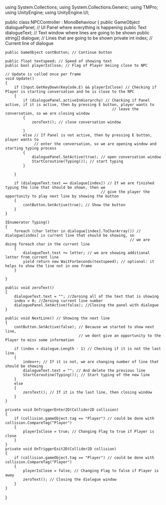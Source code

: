 using System.Collections;
using System.Collections.Generic;
using TMPro;
using UnityEngine;
using UnityEngine.UI;

public class NPCController : MonoBehaviour
{
    public GameObject dialoguePanel; // UI Panel where everything is happening
    public Text dialogueText; // Text window where lines are going to be shown
    public string[] dialogue; // Lines that are going to be shown
    private int index; // Current line of dialogue

    public GameObject contButton; // Continue button

    public float textspeed; // Speed of showing text
    public bool playerIsClose; // Flag of Player beiing close to NPC

    // Update is called once per frame
    void Update()
    {
        if (Input.GetKeyDown(KeyCode.E) && playerIsClose) // Checking if Player is starting conversation and he is close to the NPC
        {
            if (dialoguePanel.activeInHierarchy) // Checking if Panel active, if it is active, then by pressing E button, player wants to
                                                    // leave the conversation, so we are closing window
            {
                zeroText(); // close conversation window

            }
            else // If Panel is not active, then by pressing E button, player wants to
                 // enter the conversation, so we are opening window and starting typing process
            {
                dialoguePanel.SetActive(true); // open conversation window
                StartCoroutine(Typing()); // start typing
            }

        }

        if (dialogueText.text == dialogue[index]) // If we are finished typing the line that should be shown, then we 
                                               // give the player the opportunity to play next line by showing the button 
        {
            contButton.SetActive(true); // Show the button
        }
    }

    IEnumerator Typing()
    {
        foreach (char letter in dialogue[index].ToCharArray()) // dialogue[index] is current line that should be showing, so 
                                                            // we are doing foreach char in the current line
        {
            dialogueText.text += letter; // we are showing additional letter from current line
            yield return new WaitForSeconds(textspeed); // optional: it helps to show the line not in one frame
        }

    }

    public void zeroText()
    {
        dialogueText.text = ""; //Zeroing all of the text that is showing
        index = 0; //Zeroing current line number 
        dialoguePanel.SetActive(false); //Closing the panel with dialogue
    }

    public void NextLine() // Showing the next line
    {
        contButton.SetActive(false); // Because we started to show next line,
                                     // we dont give an opportunity to the Player to miss some information

        if (index < dialogue.Length - 1) // Checking if it is not the last line.
        {
            index++; // If it is not, we are changing number of line that should be showing 
            dialogueText.text = ""; // And delete the previous line
            StartCoroutine(Typing()); // Start typing of the new line
        }
        else
        {
            zeroText(); // If it is the last line, then closing window
        }
    }

    private void OnTriggerEnter2D(Collider2D collision)
    {
        if (collision.gameObject.tag == "Player") // could be done with collision.CompareTag("Player") 
        {
            playerIsClose = true; // Changing Flag to true if Player is close
        }
    }
    private void OnTriggerExit2D(Collider2D collision)
    {
        if (collision.gameObject.tag == "Player") // could be done with collision.CompareTag("Player")
        {
            playerIsClose = false; // Changing Flag to false if Player is away
            zeroText(); // Closing the diologue window
        }
    }
}

